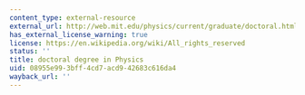 ```yaml
---
content_type: external-resource
external_url: http://web.mit.edu/physics/current/graduate/doctoral.html#program
has_external_license_warning: true
license: https://en.wikipedia.org/wiki/All_rights_reserved
status: ''
title: doctoral degree in Physics
uid: 08955e99-3bff-4cd7-acd9-42683c616da4
wayback_url: ''
---
```

